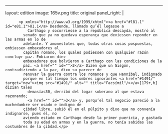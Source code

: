 <?xml version="1.0" encoding="UTF-8"?>
---
layout: edition
image: 165v.png 
title: original 
panel_right: |  
            
          <p xmlns="http://www.w3.org/1999/xhtml"><a href="#l81.1" id="e81.1">81.1</a> Desdende, llamado qu’él legasse a
              Carthago y socorriesse a la república descayda, mostró al
            senado que ya no quedava esperança que deviessen reponder en las armas en lo de
            adelante. Y amonestoles que, todas otras cosas pospuestas, embiassen embaxadores al
            capitán romano, los quales podiessen con qualquier razón concluyr paz. Embiaron diez
            embaxadores que bolvieron a Carthago con las condiciones de la
            paz. <a href="" id="">2</a> Dizen que un Gisgón, contradiziendo a la paz, dixo su parecer de
            renovar la guerra contra los romanos y que Hanníbal, indignado
            porque en tal tiempo los ombres ignorantes <a href="#1491/" target="new"><img src="#1491/" alt="" title="Facsímil"/></a>[179r,b] dizían tales
              demasías30, derribó del logar soberano al que estava razonando;
              <a href="" id="">3</a> y, porqu’el tal negocio pareció a la muchedumbre ser osado e indigno de
            çibdad libre, subió él en el púlpito y dixo que no convenía indignarse, pues él, no
            aviendo estado en Carthago desde la primer puericia, y gastada
            toda su edad en armas y en la guerra, no tenía sabidas las costumbres de la çibdad.</p>
        